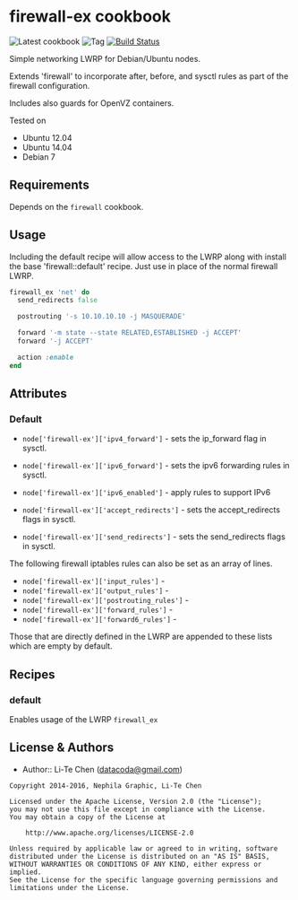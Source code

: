 firewall-ex cookbook
===================
![Latest cookbook](https://img.shields.io/cookbook/v/firewall-ex.svg)
![Tag](https://img.shields.io/github/tag/datacoda/chef-firewall-ex.svg)
[![Build Status](https://travis-ci.org/datacoda/chef-firewall-ex.svg?branch=master)](https://travis-ci.org/datacoda/chef-firewall-ex)

Simple networking LWRP for Debian/Ubuntu nodes.

Extends 'firewall' to incorporate after, before, and sysctl rules as part of the firewall configuration.

Includes also guards for OpenVZ containers.

Tested on

* Ubuntu 12.04
* Ubuntu 14.04
* Debian 7

Requirements
------------

Depends on the `firewall` cookbook.


Usage
-----
Including the default recipe will allow access to the LWRP along with install the base 'firewall::default' recipe.  Just use in place of the normal firewall LWRP.

```ruby
firewall_ex 'net' do
  send_redirects false

  postrouting '-s 10.10.10.10 -j MASQUERADE'

  forward '-m state --state RELATED,ESTABLISHED -j ACCEPT'
  forward '-j ACCEPT'

  action :enable
end
```


Attributes
----------

### Default

* `node['firewall-ex']['ipv4_forward']` - sets the ip_forward flag in sysctl.
* `node['firewall-ex']['ipv6_forward']` - sets the ipv6 forwarding rules in sysctl.
* `node['firewall-ex']['ipv6_enabled']` - apply rules to support IPv6

* `node['firewall-ex']['accept_redirects']` - sets the accept_redirects flags in sysctl.
* `node['firewall-ex']['send_redirects']` - sets the send_redirects flags in sysctl.

The following firewall iptables rules can also be set as an array of lines.

* `node['firewall-ex']['input_rules']` - 
* `node['firewall-ex']['output_rules']` - 
* `node['firewall-ex']['postrouting_rules']` - 
* `node['firewall-ex']['forward_rules']` - 
* `node['firewall-ex']['forward6_rules']` - 

Those that are directly defined in the LWRP are appended to these lists which are empty by default.


Recipes
-------

### default
Enables usage of the LWRP `firewall_ex`


License & Authors
-----------------
- Author:: Li-Te Chen (<datacoda@gmail.com>)

```text
Copyright 2014-2016, Nephila Graphic, Li-Te Chen

Licensed under the Apache License, Version 2.0 (the "License");
you may not use this file except in compliance with the License.
You may obtain a copy of the License at

    http://www.apache.org/licenses/LICENSE-2.0

Unless required by applicable law or agreed to in writing, software
distributed under the License is distributed on an "AS IS" BASIS,
WITHOUT WARRANTIES OR CONDITIONS OF ANY KIND, either express or implied.
See the License for the specific language governing permissions and
limitations under the License.
```
